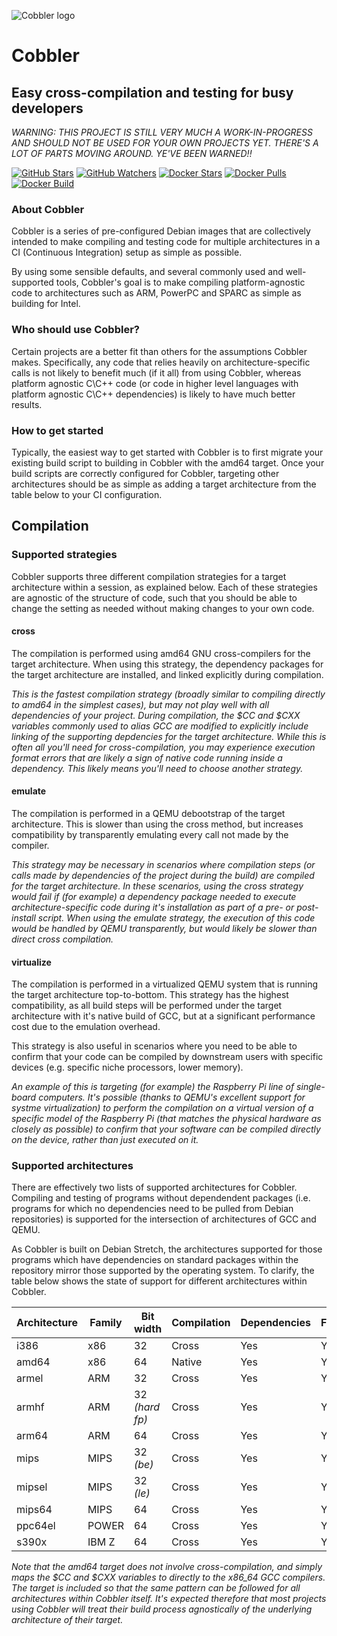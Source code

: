 ![Cobbler logo](https://github.com/headmelted/cobbler/raw/master/logo_128.png)

# Cobbler
## Easy cross-compilation and testing for busy developers

_WARNING: THIS PROJECT IS STILL VERY MUCH A WORK-IN-PROGRESS AND SHOULD NOT BE USED FOR YOUR OWN PROJECTS YET. THERE'S A LOT OF PARTS MOVING AROUND. YE'VE BEEN WARNED!!_

[![GitHub Stars](https://img.shields.io/github/stars/headmelted/cobbler.svg)](https://github.com/headmelted/cobbler/stargazers)
[![GitHub Watchers](https://img.shields.io/github/watchers/headmelted/cobbler.svg)](https://github.com/headmelted/cobbler/watchers)
[![Docker Stars](https://img.shields.io/docker/stars/headmelted/cobbler.svg)](https://hub.docker.com/r/headmelted/cobbler/)
[![Docker Pulls](https://img.shields.io/docker/pulls/headmelted/cobbler.svg)](https://hub.docker.com/r/headmelted/cobbler/)
[![Docker Build](https://img.shields.io/docker/build/headmelted/cobbler.svg)](https://hub.docker.com/r/headmelted/cobbler/builds/)

### About Cobbler
Cobbler is a series of pre-configured Debian images that are collectively intended to make compiling and testing code for multiple architectures in a CI (Continuous Integration) setup as simple as possible.

By using some sensible defaults, and several commonly used and well-supported tools, Cobbler's goal is to make compiling platform-agnostic code to architectures such as ARM, PowerPC and SPARC as simple as building for Intel.

### Who should use Cobbler?
Certain projects are a better fit than others for the assumptions Cobbler makes.  Specifically, any code that relies heavily on architecture-specific calls is not likely to benefit much (if it all) from using Cobbler, whereas platform agnostic C\C++ code (or code in higher level languages with platform agnostic C\C++ dependencies) is likely to have much better results.

### How to get started
Typically, the easiest way to get started with Cobbler is to first migrate your existing build script to building in Cobbler with the amd64 target.  Once your build scripts are correctly configured for Cobbler, targeting other architectures should be as simple as adding a target architecture from the table below to your CI configuration.

## Compilation
### Supported strategies
Cobbler supports three different compilation strategies for a target architecture within a session, as explained below.  Each of these strategies are agnostic of the structure of code, such that you should be able to change the setting as needed without making changes to your own code.

#### cross
The compilation is performed using amd64 GNU cross-compilers for the target architecture.  When using this strategy, the dependency packages for the target architecture are installed, and linked explicitly during compilation.

_This is the fastest compilation strategy (broadly similar to compiling directly to amd64 in the simplest cases), but may not play well with all dependencies of your project. During compilation, the $CC and $CXX variables commonly used to alias GCC are modified to explicitly include linking of the supporting depdencies for the target architecture.  While this is often all you'll need for cross-compilation, you may experience execution format errors that are likely a sign of native code running inside a dependency. This likely means you'll need to choose another strategy._

#### emulate
The compilation is performed in a QEMU debootstrap of the target architecture. This is slower than using the cross method, but increases compatibility by transparently emulating every call not made by the compiler.

_This strategy may be necessary in scenarios where compilation steps (or calls made by dependencies of the project during the build) are compiled for the target architecture.  In these scenarios, using the *cross* strategy would fail if (for example) a dependency package needed to execute architecture-specific code during it's installation as part of a pre- or post- install script. When using the *emulate* strategy, the execution of this code would be handled by QEMU transparently, but would likely be slower than direct *cross* compilation._

#### virtualize
The compilation is performed in a virtualized QEMU system that is running the target architecture top-to-bottom.  This strategy has the highest compatibility, as all build steps will be performed under the target architecture with it's native build of GCC, but at a significant performance cost due to the emulation overhead.

This strategy is also useful in scenarios where you need to be able to confirm that your code can be compiled by downstream users with specific devices (e.g. specific niche processors, lower memory).

_An example of this is targeting (for example) the Raspberry Pi line of single-board computers.  It's possible (thanks to QEMU's excellent support for systme virtualization) to perform the compilation on a virtual version of a specific model of the Raspberry Pi (that matches the physical hardware as closely as possible) to confirm that your software can be compiled directly on the device, rather than just executed on it._

### Supported architectures
There are effectively two lists of supported architectures for Cobbler. Compiling and testing of programs without dependendent packages (i.e. programs for which no dependencies need to be pulled from Debian repositories) is supported for the intersection of architectures of GCC and QEMU.

As Cobbler is built on Debian Stretch, the architectures supported for those programs which have dependencies on standard packages within the repository mirror those supported by the operating system.  To clarify, the table below shows the state of support for different architectures within Cobbler.

| Architecture  | Family   | Bit width        | Compilation   | Dependencies  | FSE           | rootfs
|---------------|----------|------------------|---------------|---------------|---------------|-----------:
| i386          | x86      | 32               | Cross         | Yes           | Yes           | Yes
| amd64         | x86      | 64               | Native        | Yes           | Yes           | Yes
| armel         | ARM      | 32               | Cross         | Yes           | Yes           | Yes
| armhf         | ARM      | 32 _(hard fp)_   | Cross         | Yes           | Yes           | Yes
| arm64         | ARM      | 64               | Cross         | Yes           | Yes           | Yes
| mips          | MIPS     | 32 _(be)_        | Cross         | Yes           | Yes           | Yes
| mipsel        | MIPS     | 32 _(le)_        | Cross         | Yes           | Yes           | Yes
| mips64        | MIPS     | 64               | Cross         | Yes           | Yes           | Yes
| ppc64el       | POWER    | 64               | Cross         | Yes           | Yes           | Yes
| s390x         | IBM Z    | 64               | Cross         | Yes           | Yes           | Yes

_Note that the amd64 target does not involve cross-compilation, and simply maps the $CC and $CXX variables to directly to the x86_64 GCC compilers.  The target is included so that the same pattern can be followed for all architectures within Cobbler itself.  It's expected therefore that most projects using Cobbler will treat their build process agnostically of the underlying architecture of their target._


